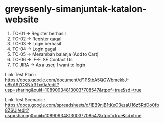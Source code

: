 # greyssenly-simanjuntak-katalon-website
1. TC-01 -> Register berhasil
2. TC-02 -> Register gagal
3. TC-03 -> Login berhasil 
4. TC-04 -> Login gagal
5. TC-05 -> Menambah balanja (Add to Cart)
6. TC-06 -> IF-ELSE Contact Us
7. TC JIRA -> As a user, I want to login

Link Test Plan : https://docs.google.com/document/d/1PStbA5QGWbmekbJ-u8kA9ZCXNtr3Tm0a/edit?usp=sharing&ouid=108909348130037708547&rtpof=true&sd=true

Link Test Scenario : https://docs.google.com/spreadsheets/d/1EB9njB1tKeO3ezaU16z5RdDo0fb8Z6Uj/edit?usp=sharing&ouid=108909348130037708547&rtpof=true&sd=true
